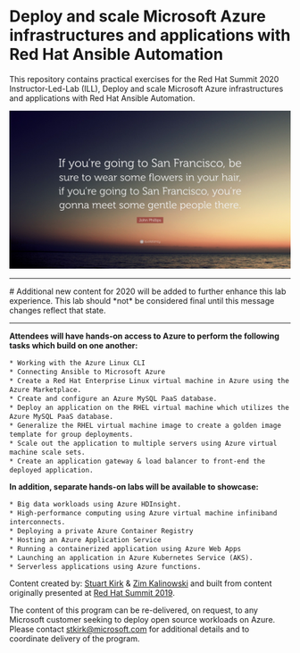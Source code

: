 # Deploy and scale Microsoft Azure infrastructures and applications with Red Hat Ansible Automation
This repository contains practical exercises for the Red Hat Summit 2020 Instructor-Led-Lab (ILL), Deploy and scale Microsoft Azure infrastructures and applications with Red Hat Ansible Automation.</b>
<p align="center">
<img src="images/SFO.jpg">
</p>
<HR>
# Additional new content for 2020 will be added to further enhance this lab experience. This lab should *not* be considered final until this message changes reflect that state.
<BR>
<HR>
<b>Attendees will have hands-on access to Azure to perform the following tasks which build on one another:</b>

	* Working with the Azure Linux CLI
	* Connecting Ansible to Microsoft Azure
	* Create a Red Hat Enterprise Linux virtual machine in Azure using the Azure Marketplace.
	* Create and configure an Azure MySQL PaaS database.
	* Deploy an application on the RHEL virtual machine which utilizes the Azure MySQL PaaS database.
	* Generalize the RHEL virtual machine image to create a golden image template for group deployments.
	* Scale out the application to multiple servers using Azure virtual machine scale sets.
	* Create an application gateway & load balancer to front-end the deployed application.
	
<b>In addition, separate hands-on labs will be available to showcase:</b>

	* Big data workloads using Azure HDInsight.
	* High-performance computing using Azure virtual machine infiniband interconnects.
	* Deploying a private Azure Container Registry
	* Hosting an Azure Application Service
	* Running a containerized application using Azure Web Apps
	* Launching an application in Azure Kubernetes Service (AKS).
	* Serverless applications using Azure functions.

Content created by: [Stuart Kirk](https://github.com/stuartatmicrosoft) & [Zim Kalinowski](https://github.com/zikalino) and built from content originally presented at [Red Hat Summit 2019](https://github.com/stuartatmicrosoft/RedHatSummit2019).

The content of this program can be re-delivered, on request, to any Microsoft customer seeking to deploy open source workloads on Azure.  Please contact stkirk@microsoft.com for additional details and to coordinate delivery of the program.
